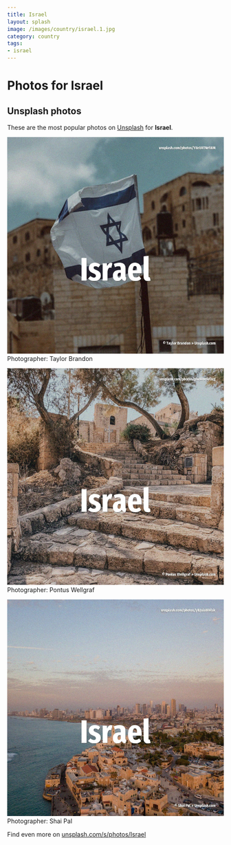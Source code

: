 ```yaml
---
title: Israel
layout: splash
image: /images/country/israel.1.jpg
category: country
tags:
- israel
---
```

# Photos for Israel
 
## Unsplash photos
These are the most popular photos on [Unsplash](https://unsplash.com) for **Israel**.
 
![Israel](/images/country/israel.1.jpg)
Photographer:  Taylor Brandon
 
![Israel](/images/country/israel.2.jpg)
Photographer:  Pontus Wellgraf
 
![Israel](/images/country/israel.3.jpg)
Photographer:  Shai Pal
 
Find even more on [unsplash.com/s/photos/Israel](https://unsplash.com/s/photos/Israel)
 
